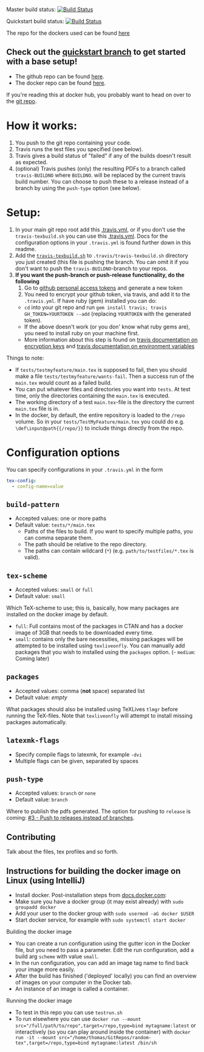 Master build status: [![Build Status](https://travis-ci.org/Strauman/travis-latexbuild.svg?branch=master)](https://travis-ci.org/Strauman/travis-latexbuild)

Quickstart build status: [![Build Status](https://travis-ci.org/Strauman/travis-latexbuild.svg?branch=quickstart)](https://travis-ci.org/Strauman/travis-latexbuild)

The repo for the dockers used can be found [here](https://github.com/Strauman/latex-docker)

## Check out the [quickstart branch](https://github.com/Strauman/travis-latexbuild/tree/quickstart) to get started with a base setup!

-   The github repo can be found [here](https://github.com/Strauman/travis-latexbuild/).
-   The docker repo can be found [here](https://hub.docker.com/r/strauman/travis-latexbuild/).

If you're reading this at docker hub, you probably want to head on over to the [git repo](https://github.com/Strauman/travis-latexbuild/).

# How it works:

1.  You push to the git repo containing your code.
2.  Travis runs the test files you specified (see below).
3.  Travis gives a build status of "failed" if any of the builds doesn't result as expected.
4.  (optional) Travis pushes (only) the resulting PDFs to a branch called `travis-BUILDNO` where `BUILDNO`. will be replaced by the current travis build number.
    You can choose to push these to a release instead of a branch by using the `push-type` option (see below).

# Setup:

1.  In your main git repo root add this [.travis.yml](https://github.com/Strauman/travis-latexbuild/blob/master/.travis.yml), or if you don't use the `travis-texbuild.sh` you can use this [.travis.yml](https://github.com/Strauman/travis-latexbuild/blob/master/quickstart/.travis.yml).
    Docs for the configuration options in your `.travis.yml` is found further down in this readme.
4.  Add the [`travis-texbuild.sh`](https://github.com/Strauman/travis-latexbuild/blob/master/travis-texbuild.sh) to `.travis/travis-texbuild.sh` directory you just created (this file is pushing the branch. You can omit it if you don't want to push the `travis-BUILDNO`-branch to your repos.
5.  **If you want the push-branch or push-release functionality, do the following**
    1.  Go to  [github personal access tokens](https://github.com/settings/tokens) and generate a new token
    2.  You need to encrypt your github token, via travis, and add it to the `.travis.yml`. If have ruby (gem) installed you can do:
    -   `cd` into your git repo and run `gem install travis; travis GH_TOKEN=YOURTOKEN --add` (replacing `YOURTOKEN` with the generated token).
    -   If the above doesn't work (or you don' know what ruby gems are), you need to install ruby on your machine first.
    -   More information about this step is found on [travis documentation on encryption keys](https://docs.travis-ci.com/user/encryption-keys) and [travis documentation on environment variables](https://docs.travis-ci.com/user/environment-variables/#defining-encrypted-variables-in-travisyml)

Things to note:

<!-- -   The [git repo][gitrepo] contains the setup example: consisting of `.travis.yml`, `.travis/push.sh` and `/tests`. -->

-   If `tests/testmyfeature/main.tex` is supposed to fail, then you should make a file `tests/testmyfeature/wants-fail`. Then a success run of the `main.tex` would count as a failed build.
-   You can put whatever files and directories you want into `tests`. At test time, only the directories containing the `main.tex` is executed.
-   The working directory of a test `main.tex`-file is the directory the current `main.tex` file is in.
-   In the docker, by default, the entire repository is loaded to the `/repo` volume. So in your `tests/TestMyFeature/main.tex` you could do e.g. `\def\input@path{{/repo/}}` to include things directly from the repo.

# Configuration options

You can specify configurations in your `.travis.yml` in the form

```yaml
tex-config:
  - config-name=value
```

## `build-pattern`
- Accepted values: one or more paths
- Default value: `tests/*/main.tex`
  - Paths of the files to build. If you want to specify multiple paths, you can comma separate them.
  - The path should be relative to the repo directory.
  - The paths can contain wildcard (`*`) (e.g. `path/to/testfiles/*.tex` is valid).

## `tex-scheme`
- Accepted values: `small` or `full`
- Default value: `small`

Which TeX-scheme to use; this is, basically, how many packages are installed on the docker image by default.
- `full`: Full contains most of the packages in CTAN and has a docker image of 3GB that needs to be downloaded every time.
- `small`: contains only the bare necessities, missing packages will be attempted to be installed using `texliveonfly`. You can manually add packages that you wish to installed using the `packages` option.
(- `medium`: Coming later)

## `packages`
- Accepted values: comma (**not** space) separated list
- Default value: _empty_

What packages should also be installed using TeXLives `tlmgr` before running the TeX-files.
Note that `texliveonfly` will attempt to install missing packages automatically.

## `latexmk-flags`
- Specify compile flags to latexmk, for example `-dvi`
- Multiple flags can be given, separated by spaces

## `push-type`
- Accepted values: `branch` or `none`
- Default value: `branch`

Where to publish the pdfs generated. The option for pushing to `release` is coming: [#3 - Push to releases instead of branches](https://github.com/Strauman/travis-latexbuild/issues/3).



[gitrepo]: https://github.com/Strauman/travis-latexbuild

[docker]: https://hub.docker.com/r/strauman/travis-latexbuild/

## Contributing

Talk about the files, tex profiles and so forth.

## Instructions for building the docker image on Linux (using IntelliJ)

* Install docker.
Post-installation steps from [docs.docker.com](https://docs.docker.com/install/linux/linux-postinstall/#manage-docker-as-a-non-root-user):
* Make sure you have a docker group (it may exist already) with `sudo groupadd docker`
* Add your user to the docker group with `sudo usermod -aG docker $USER`
* Start docker service, for example with `sudo systemctl start docker`

Building the docker image
* You can create a run configuration using the gutter icon in the Docker file, but you need to pass a parameter. Edit the run configuration, add a build arg `scheme` with value `small`.
* In the run configuration, you can add an image tag name to find back your image more easily.
* After the build has finished ('deployed' locally) you can find an overview of images on your computer in the Docker tab.
* An instance of an image is called a container.

Running the docker image
* To test in this repo you can use `testrun.sh`
* To run elsewhere you can use `docker run --mount src="/full/path/to/repo",target=/repo,type=bind mytagname:latest` or interactively (so you can play around inside the container) with `docker run -it --mount src="/home/thomas/GitRepos/random-tex",target=/repo,type=bind mytagname:latest /bin/sh`
